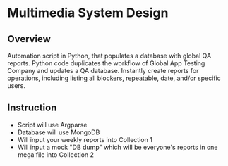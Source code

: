 # Multimedia System Design 

## Overview
Automation script in Python, that populates a database with global QA reports. Python code duplicates the workflow of Global App Testing Company and updates a QA database. Instantly create reports for operations, including listing all blockers, repeatable, date, and/or specific users.

## Instruction
* Script will use Argparse​
* Database will use MongoDB 
* Will input your weekly reports into Collection 1​
* Will input a mock "DB dump" which will be everyone's reports in one mega file into Collection 2 
